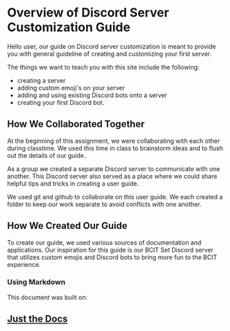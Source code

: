 # Overview of Discord Server Customization Guide

Hello user, our guide on Discord server customization is meant to provide you with general guideline of creating and customizing your first server.

The things we want to teach you with this site include the following:
* creating a server
* adding custom emoji's on your server
* adding and using existing Discord bots onto a server
* creating your first Discord bot.


## How We Collaborated Together

At the beginning of this assignment, we were collaborating with each other during classtime. We used this time in class to brainstorm ideas and to flush out the details of our guide.

As a group we created a separate Discord server to communicate with one another. This Discord server also served as a place where we could share helpful tips and tricks in creating a user guide.

We used git and github to collaborate on this user guide. We each created a folder to keep our work separate to avoid conflicts with one another.

## How We Created Our Guide

To create our guide, we used various sources of documentation and applications. Our inspiration for this guide is our BCIT Set Discord server that utilizes custom emojis and Discord bots to bring more fun to the BCIT experience.

### Using Markdown



This document was built on: <a href="https://github.com/pmarsceill/just-the-docs"><h2>Just the Docs</h2></a>
